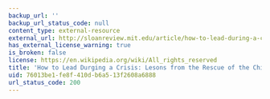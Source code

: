 ```yaml
---
backup_url: ''
backup_url_status_code: null
content_type: external-resource
external_url: http://sloanreview.mit.edu/article/how-to-lead-during-a-crisis-lessons-from-the-rescue-of-the-chilean-miners/
has_external_license_warning: true
is_broken: false
license: https://en.wikipedia.org/wiki/All_rights_reserved
title: 'How to Lead Durging a Crisis: Lesons from the Rescue of the Chilean Miners'
uid: 76013be1-fe8f-410d-b6a5-13f2608a6888
url_status_code: 200
---
```

